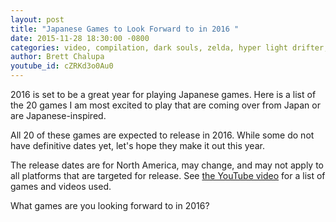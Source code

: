```yaml
---
layout: post
title: "Japanese Games to Look Forward to in 2016 "
date: 2015-11-28 18:30:00 -0800
categories: video, compilation, dark souls, zelda, hyper light drifter, final fantasy
author: Brett Chalupa
youtube_id: cZRKd3o0Au0
---
```


2016 is set to be a great year for playing Japanese games. Here is a list of
the 20 games I am most excited to play that are coming over from Japan or are
Japanese-inspired.

All 20 of these games are expected to release in 2016. While some do not have
definitive dates yet, let's hope they make it out this year.

The release dates are for North America, may change, and may not apply to all
platforms that are targeted for release. See [the YouTube
video](https://www.youtube.com/watch?v=cZRKd3o0Au0) for a list of games and
videos used.

What games are you looking forward to in 2016?
